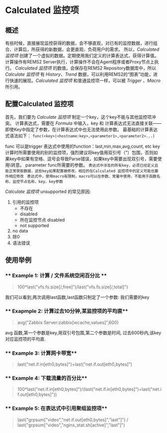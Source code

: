 # Calculated 监控项 #
## 概述
有些时候，直接展现监控获得的数据，会不够直观，对已有的监控数据，进行组合、计算后，所获得的新数据，会更直观、负荷用户的需求。
所以，_Calculated 监控项_ 创建了一个虚拟的数据。定期使用我们定义的计算表达式，获得计算值。计算操作有REMS2 Server执行，计算操作不会在Agent程序或者Proxy节点上执行。
_Calculated 监控项_ 的数值，会保存在REMS2 Repository数据库中，所以 _Calculate 监控项_ 有 _History、Trend_ 数据，可以利用REMS2的“图表”功能，进行快速的展现。_Calculated 监控项_ 和普通监控项一样，可以被 _Trigger_ 、_Macro_ 所引用。
## 配置Calculated 监控项
首先，我们要为 _Calculate 监控项_ 制定一个key，这个key不能与其他监控项冲突。
计算表达式，需要在 _Formula_ 中输入，key 和 计算表达式无法直接关联——即使Key中指定了参数，在计算表达式中也无法使用此参数。
最基础的计算表达式语法如下：
`func(<key>|<hostname:key>,<parameter1>,<parameter2>...)`

func 可以是trigger 表达式中使用的function：last,min,max,avg,count, etc
key 计算时所需要使用的别的监控项，强烈建议将key值用双引号（“）包围，否则如果key中如果有空格、逗号会导致Parse错误，如果key中需要出现双引号，需要使用\\转意。
parameter func所需要的参数。
`表达式中涉及的所有key，必须已经定义且能正常获取数据，这些key如果配置被修改，相应的在Calculated 监控项中的定义可能也要作相应修改 `
`表达式中，使用macro有限制，macro可以在参数、常量中使用，不能用于函数名称、监控节点名称、key、key参数`

_Calculate 监控项_ unsupported 的常见原因:
1. 引用的监控项
	- 不存在
	- disabled
	- 所在监控节点 disabled
	- not supported
2. no data
3. 除0
4. 语法错误

## 使用举例
### ** Example 1: 计算 / 文件系统空闲百分比 **
> 100*last("vfs.fs.size[/,free]")/last("vfs.fs.size[/,total]")
> 

我们可以看到,两次调用last函数,last函数只制定了一个参数: 我们需要的key
### ** Exapmple 2: 计算过去10分钟,某监控项的平均直**
> avg("Zabbix Server:zabbix[wcache,values]",600)

avg 函数,第一个参数是key,用双引号包围,第二个参数是时间, 过去600秒内,该key对应监控项的平均直.
### ** Example 3: 计算网卡带宽**
> last("net.if.in[eth0,bytes]")+last("net.if.out[eth0,bytes]")
> 

### ** Example 4: 下载流量的百分比**
> 100*last("net.if.in[eth0,bytes]")/(last("net.if.in[eth0,bytes]")+last("net.if.out[eth0,bytes]"))
> 

### ** Example 5: 在表达式中引用聚组监控项**
> last("grpsum[\"video\",\"net.if.out[eth0,bytes]\",\"last\"]") / last("grpsum[\"video\",\"nginx_stat.sh[active]\",\"last\"]")


